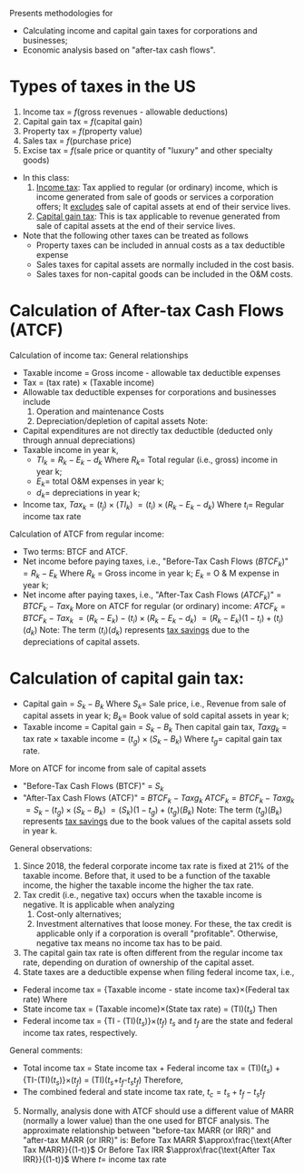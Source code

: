Presents methodologies for
- Calculating income and capital gain taxes for corporations and businesses;
- Economic analysis based on "after-tax cash flows".
# Types of taxes in the US
1. Income tax = $f($gross revenues - allowable deductions$)$
2. Capital gain tax = $f($capital gain$)$
3. Property tax = $f($property value$)$
4. Sales tax = $f($purchase price$)$
5. Excise tax = $f($sale price or quantity of "luxury" and other specialty goods$)$

- In this class:
	1. <u>Income tax</u>: Tax applied to regular (or ordinary) income, which is income generated from sale of goods or services a corporation offers; It <u>excludes</u> sale of capital assets at end of their service lives.
	2. <u>Capital gain tax</u>: This is tax applicable to revenue generated from sale of capital assets at the end of their service lives.
- Note that the following other taxes can be treated as follows
	- Property taxes can be included in annual costs as a tax deductible expense
	- Sales taxes for capital assets are normally included in the cost basis.
	- Sales taxes for non-capital goods can be included in the O&M costs.
# Calculation of After-tax Cash Flows (ATCF)
Calculation of income tax: General relationships
- Taxable income = Gross income - allowable tax deductible expenses
- Tax = (tax rate) $\times$ (Taxable income)
- Allowable tax deductible expenses for corporations and businesses include
	1. Operation and maintenance Costs
	2. Depreciation/depletion of capital assets
Note:
- Capital expenditures are not directly tax deductible (deducted only through annual depreciations)
- Taxable income in year k,
	- $TI_k=R_k-E_k-d_k$
		Where $R_k=$ Total regular (i.e., gross) income in year k;
	- $E_k=$ total O&M expenses in year k;
	- $d_k=$ depreciations in year k;
- Income tax, $Tax_k = (t_j)\times(TI_k)$
		$= (t_i)\times(R_k-E_k-d_k)$
		Where $t_i=$ Regular income tax rate

Calculation of ATCF from regular income:
- Two terms: BTCF and ATCF.
- Net income before paying taxes, i.e.,
	"Before-Tax Cash Flows ($BTCF_k$)" $= R_k-E_k$
Where
		$R_k$ = Gross income in year k;
		$E_k$ = O & M expense in year k;
- Net income after paying taxes, i.e.,
	"After-Tax Cash Flows ($ATCF_k$)" = $BTCF_k-Tax_k$
More on ATCF for regular (or ordinary) income:
$ATCF_k = BTCF_k - Tax_k$
	 $= (R_k-E_k) - (t_i)\times(R_k-E_k-d_k)$
	 $=(R_k-E_k)(1-t_i) + (t_i)(d_k)$
Note: The term $(t_i)(d_k)$ represents <u>tax savings</u> due to the depreciations of capital assets.
# Calculation of capital gain tax:
- Capital gain =  $S_k - B_k$
	Where $S_k=$ Sale price, i.e., Revenue from sale of capital assets in year k;
		$B_k =$ Book value of sold capital assets in year k;
- Taxable income = Capital gain = $S_k-B_k$
Then capital gain tax, $Taxg_k$ = tax rate $\times$ taxable income
	= $(t_g)\times(S_k-B_k)$
Where $t_g=$ capital gain tax rate.

More on ATCF for income from sale of capital assets
- "Before-Tax Cash Flows (BTCF)" = $S_k$
- "After-Tax Cash Flows (ATCF)" = $BTCF_k-Taxg_k$
$ATCF_k=BTCF_k-Taxg_k$
$= S_k - (t_g)\times(S_k-B_k)$
$= (S_k)(1-t_g)+(t_g)(B_k)$
Note: The term ($t_g$)($B_k$) represents <u>tax savings</u> due to the book values of the capital assets sold in year k.

General observations:
1) Since 2018, the federal corporate income tax rate is fixed at 21% of the taxable income. Before that, it used to be a function of the taxable income, the higher the taxable income the higher the tax rate.
2) Tax credit (i.e., negative tax) occurs when the taxable income is negative. It is applicable when analyzing
	1) Cost-only alternatives;
	2) Investment alternatives that loose money. For these, the tax credit is applicable only if a corporation is overall "profitable". Otherwise, negative tax means no income tax has to be paid.
3) The capital gain tax rate is often different from the regular income tax rate, depending on duration of ownership of the capital asset.
4) State taxes are a deductible expense when filing federal income tax, i.e.,
- Federal income tax = {Taxable income - state income tax}$\times$(Federal tax rate)
Where
- State income tax = (Taxable income)$\times$(State tax rate) = (TI)($t_s$)
Then
- Federal income tax = {TI - (TI)($t_s$)}$\times$($t_f$)
$t_s$ and $t_f$ are the state and federal income tax rates, respectively.

General comments:
- Total income tax = State income tax + Federal income tax
	= (TI)($t_s$) + {TI-(TI)($t_s$)}$\times$($t_f$)
	= (TI)($t_s$+$t_f$-$t_st_f$)
Therefore,
- The combined federal and state income tax rate,
	$t_c=t_s+t_f-t_st_f$
5) Normally, analysis done with ATCF should use a different value of MARR (normally a lower value) than the one used for BTCF analysis.
	The approximate relationship between "before-tax MARR (or IRR)" and "after-tax MARR (or IRR)" is:
		Before Tax MARR $\approx\frac{\text{After Tax MARR}}{(1-t)}$
	Or
		Before Tax IRR $\approx\frac{\text{After Tax IRR}}{(1-t)}$
Where
	$t=$ income tax rate